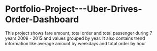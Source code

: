 # Portfolio-Project---Uber-Drives-Order-Dashboard
This project shows fare amount, total order and total passenger during 7 years 2009 - 2015 and values grouped by year. It also contains trend information like average amount by weekdays and total order by hour
